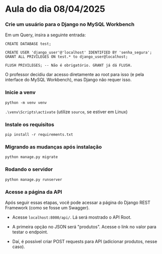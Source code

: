# Aula do dia 08/04/2025

### Crie um usuário para o Django no MySQL Workbench

Em um Query, insira a seguinte entrada:

```
CREATE DATABASE test;

CREATE USER 'django_user'@'localhost' IDENTIFIED BY 'senha_segura';
GRANT ALL PRIVILEGES ON test.* to django_user@localhost;

FLUSH PRIVILEGES; -- Não é obrigatório. GRANT já dá FLUSH.
```

O professor decidiu dar acesso diretamente ao root para isso (e pela interface do MySQL Workbench), mas Django não requer isso.

### Inicie a venv

`python -m venv venv`

`.\venv\Scripts\activate` (utilize `source`, se estiver em Linux)

### Instale os requisitos

`pip install -r requirements.txt`

### Migrando as mudanças após instalação

`python manage.py migrate`

### Rodando o servidor
`python manage.py runserver`

### Acesse a página da API

Após seguir essas etapas, você pode acessar a página do Django REST Framework (como se fosse um Swagger).

- Acesse `localhost:8000/api/`. Lá será mostrado o API Root.

- A primeira opção no JSON será "produtos". Acesse o link no valor para testar o endpoint.

- Daí, é possível criar POST requests para API (adicionar produtos, nesse caso). 